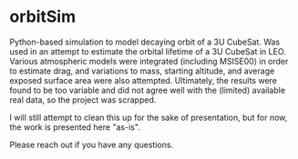 # orbitSim
Python-based simulation to model decaying orbit of a 3U CubeSat. Was used in an attempt to estimate the orbital lifetime of a 3U CubeSat in LEO.
Various atmospheric models were integrated (including MSISE00) in order to estimate drag, and variations to mass, starting altitude, and average exposed surface area were also attempted.
Ultimately, the results were found to be too variable and did not agree well with the (limited) available real data, so the project was scrapped.

I will still attempt to clean this up for the sake of presentation, but for now, the work is presented here "as-is".

Please reach out if you have any questions.
